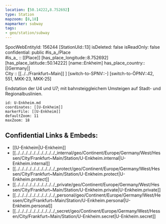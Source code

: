 ```yaml
---
location: [50.14222,8.752692] 
type: Station 
mapzoom: [8,18] 
mapmarker: subway 
tags:
- geo/station/subway
---
```

SpocWebEntityId: 156244
[StationUId::13] 
isDeleted: false
isReadOnly: false
confidential: public
#is_a_/Place  
#is_a_ :: [[Place]] 
[has_place_longitude::8.752692] 
[has_place_latitude::50.14222] 
[name::Enkheim] 
has_place_country:: [[Germany]]  
City :: [[../../Frankfurt~Main]] ] 
[switch-to-SPNV::-] 
[switch-to-ÖPNV::42, 551, MKK-23, MKK-25] 

Endstation der U4 und U7; mit bahnsteiggleichem Umsteigen auf Stadt- und Regionalbuslinien.

```leaflet
id: U-Enkheim.md
coordinates: [[U-Enkheim]] 
markerFile: [[U-Enkheim]] 
defaultZoom: 11 
maxZoom: 18
```


## Confidential Links & Embeds: 
- [[U-Enkheim|U-Enkheim]] 
- [[../../../../../../../../../../_internal/geo/Continent/Europe/Germany/West/Hessen/City/Frankfurt~Main/Station/U-Enkheim.internal|U-Enkheim.internal]] 
- [[../../../../../../../../../../_protect/geo/Continent/Europe/Germany/West/Hessen/City/Frankfurt~Main/Station/U-Enkheim.protect|U-Enkheim.protect]] 
- [[../../../../../../../../../../_private/geo/Continent/Europe/Germany/West/Hessen/City/Frankfurt~Main/Station/U-Enkheim.private|U-Enkheim.private]] 
- [[../../../../../../../../../../_personal/geo/Continent/Europe/Germany/West/Hessen/City/Frankfurt~Main/Station/U-Enkheim.personal|U-Enkheim.personal]] 
- [[../../../../../../../../../../_secret/geo/Continent/Europe/Germany/West/Hessen/City/Frankfurt~Main/Station/U-Enkheim.secret|U-Enkheim.secret]] 
